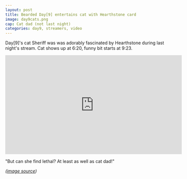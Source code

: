 ```yaml
---
layout: post
title: Bearded Day[9] entertains cat with Hearthstone card
image: day9cats.png
cap: Cat dad (not last night)
categories: day9, streamers, video
---
```


Day[9]'s cat Sheriff was was adorably fascinated by Hearthstone during last night's stream. Cat shows up at 6:20, funny bit starts at 9:23.

<iframe width="560" height="315" src="https://www.youtube.com/embed/QQRdmp0Zero" frameborder="0" allowfullscreen></iframe>

"But can she find lethal? At least as well as cat dad!"

*([image source](https://www.reddit.com/r/mylittleandysonic1/comments/32j8j6/day9_lord_of_cats/))*